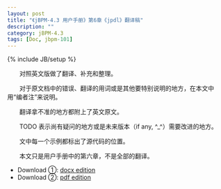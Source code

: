 ```yaml
---
layout: post
title: "《jBPM-4.3 用户手册》第6章《jpdl》翻译稿"
description: ""
category: jBPM-4.3
tags: [Doc, jbpm-101]
---
```

{% include JB/setup %}

　　对照英文版做了翻译、补充和整理。  

　　对于原文档中的错误、翻译的用词或是其他要特别说明的地方，在本文中用“编者注”来说明。  

　　翻译拿不准的地方都附上了英文原文。  

　　TODO 表示尚有疑问的地方或是未来版本（if any, ^_^）需要改进的地方。  

　　文中每一个示例都标出了源代码的位置。  

　　本文只是用户手册中的第六章，不是全部的翻译。  

* Download ①: [docx edition](https://wxdkqa.bn1304.livefilestore.com/y3mA_O7QmYmIx4jy0p66G7LgvGlbkcmQAC5w6Cp_juOg1rVVMqn3r2SU1UHGCcGNOvRmIlDO61vPW4-mdnaff-JRfIZb8x8vkxqlX4A48OKo7A/2010-06-11-chs-edition-of-chapter-6-of-jbpm-4-3-user-manual-jpdl.docx?download&psid=1)  
* Download ②: [pdf edition](https://wxdkqa.bn1304.livefilestore.com/y3mx-E1nRwdCF48vIbAjgQrgO1XiStLrjMd0OKvOZhKG7xjT8u95ekmovluq27vapZv-BUnAmWUuikfmZZSEFPo8yLyF6FNgykRGgdTzwBgcgeQvEXhX8vB_WuBEia2wd95/2010-06-11-chs-edition-of-chapter-6-of-jbpm-4-3-user-manual-jpdl.pdf?psid=1)


